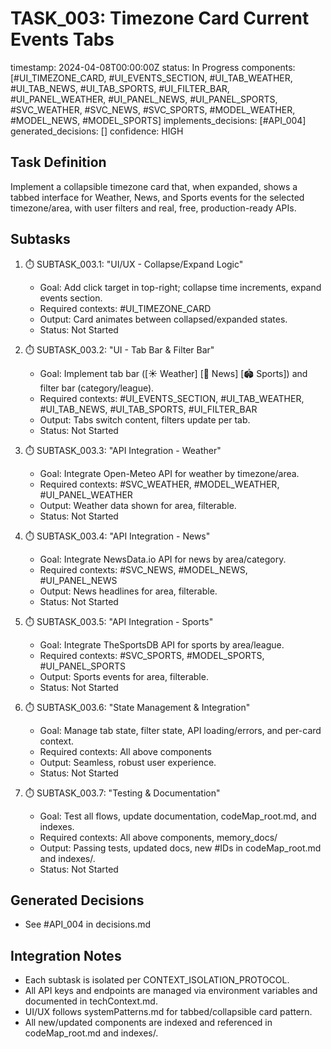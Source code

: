 # TASK_003: Timezone Card Current Events Tabs

timestamp: 2024-04-08T00:00:00Z
status: In Progress
components: [#UI_TIMEZONE_CARD, #UI_EVENTS_SECTION, #UI_TAB_WEATHER, #UI_TAB_NEWS, #UI_TAB_SPORTS, #UI_FILTER_BAR, #UI_PANEL_WEATHER, #UI_PANEL_NEWS, #UI_PANEL_SPORTS, #SVC_WEATHER, #SVC_NEWS, #SVC_SPORTS, #MODEL_WEATHER, #MODEL_NEWS, #MODEL_SPORTS]
implements_decisions: [#API_004]
generated_decisions: []
confidence: HIGH

## Task Definition
Implement a collapsible timezone card that, when expanded, shows a tabbed interface for Weather, News, and Sports events for the selected timezone/area, with user filters and real, free, production-ready APIs.

## Subtasks
1. ⏱️ SUBTASK_003.1: "UI/UX - Collapse/Expand Logic"
   - Goal: Add click target in top-right; collapse time increments, expand events section.
   - Required contexts: #UI_TIMEZONE_CARD
   - Output: Card animates between collapsed/expanded states.
   - Status: Not Started

2. ⏱️ SUBTASK_003.2: "UI - Tab Bar & Filter Bar"
   - Goal: Implement tab bar ([☀️ Weather] [📰 News] [🏟️ Sports]) and filter bar (category/league).
   - Required contexts: #UI_EVENTS_SECTION, #UI_TAB_WEATHER, #UI_TAB_NEWS, #UI_TAB_SPORTS, #UI_FILTER_BAR
   - Output: Tabs switch content, filters update per tab.
   - Status: Not Started

3. ⏱️ SUBTASK_003.3: "API Integration - Weather"
   - Goal: Integrate Open-Meteo API for weather by timezone/area.
   - Required contexts: #SVC_WEATHER, #MODEL_WEATHER, #UI_PANEL_WEATHER
   - Output: Weather data shown for area, filterable.
   - Status: Not Started

4. ⏱️ SUBTASK_003.4: "API Integration - News"
   - Goal: Integrate NewsData.io API for news by area/category.
   - Required contexts: #SVC_NEWS, #MODEL_NEWS, #UI_PANEL_NEWS
   - Output: News headlines for area, filterable.
   - Status: Not Started

5. ⏱️ SUBTASK_003.5: "API Integration - Sports"
   - Goal: Integrate TheSportsDB API for sports by area/league.
   - Required contexts: #SVC_SPORTS, #MODEL_SPORTS, #UI_PANEL_SPORTS
   - Output: Sports events for area, filterable.
   - Status: Not Started

6. ⏱️ SUBTASK_003.6: "State Management & Integration"
   - Goal: Manage tab state, filter state, API loading/errors, and per-card context.
   - Required contexts: All above components
   - Output: Seamless, robust user experience.
   - Status: Not Started

7. ⏱️ SUBTASK_003.7: "Testing & Documentation"
   - Goal: Test all flows, update documentation, codeMap_root.md, and indexes.
   - Required contexts: All above components, memory_docs/
   - Output: Passing tests, updated docs, new #IDs in codeMap_root.md and indexes/.
   - Status: Not Started

## Generated Decisions
- See #API_004 in decisions.md

## Integration Notes
- Each subtask is isolated per CONTEXT_ISOLATION_PROTOCOL.
- All API keys and endpoints are managed via environment variables and documented in techContext.md.
- UI/UX follows systemPatterns.md for tabbed/collapsible card pattern.
- All new/updated components are indexed and referenced in codeMap_root.md and indexes/. 